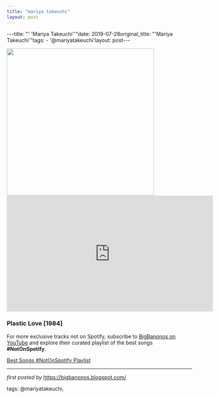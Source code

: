 ```yaml
---
title: "mariya takeuchi"
layout: post
---
```

---title: "' 'Mariya Takeuchi''"date: 2019-07-28original_title: "'Mariya Takeuchi'"tags:  - '@mariyatakeuchi'layout: post---<div class="separator" ><a href="https://i.imgur.com/VlS7xLG.png" imageanchor="1"><img border="0" src="https://i.imgur.com/VlS7xLG.png" width="400" height="400" data-original-width="800" data-original-height="800" /></a></div><iframe width="560" height="315" src="https://www.youtube.com/embed/videoseries?list=PLtuNtuTatqI2geX53PtL8AMJGgn6WY01W" frameborder="0" allow="accelerometer; autoplay; encrypted-media; gyroscope; picture-in-picture" allowfullscreen></iframe><br /><h3>Plastic Love [1984]</h3><!--Subscribe and Playlist Links--><div>    <p>For more exclusive tracks not on Spotify, subscribe to <a href="https://www.youtube.com/@BigBanonos" target="_blank">BigBanonos on YouTube</a> and explore their curated playlist of the best songs <strong>#NotOnSpotify</strong>.</p>    <p><a href="https://www.youtube.com/playlist?list=PLtuNtuTatqI0kFahUCbtbfenC_ET5O_tr" target="_blank">Best Songs #NotOnSpotify Playlist<br /></a></p></div><hr /><p><em>first posted by</em> <a href="https://bigbanonos.blogspot.com/" rel="noopener" target="_new">https://bigbanonos.blogspot.com/</a></p><p>tags: @mariyatakeuchi,</p>